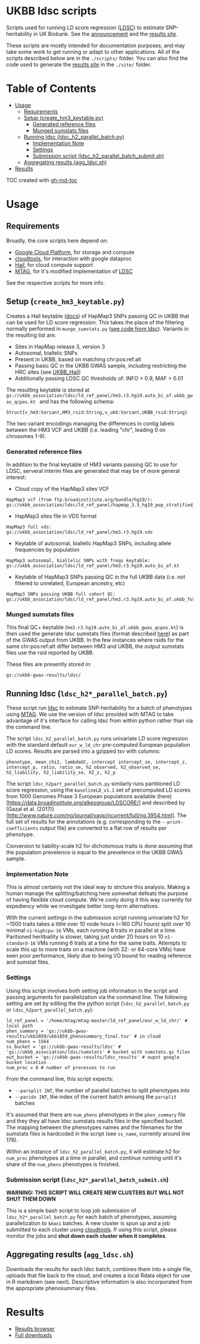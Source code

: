 # UKBB ldsc scripts

Scripts used for running LD score regression ([LDSC](https://github.com/bulik/ldsc)) to estimate SNP-heritability in UK Biobank. See the [announcement](link) and the [results site](https://nealelab.github.io/UKBB_ldsc/).

These scripts are mostly intended for documentation purposes, and may take some work to get running or adapt to other applications. All of the scripts described below are in the `./scripts/` folder. You can also find the code used to generate the [results site](https://nealelab.github.io/UKBB_ldsc/) in the `./site/` folder.

# Table of Contents

* [Usage](#usage)
  * [Requirements](#requirements)
  * [Setup (create\_hm3\_keytable\.py)](#setup-create_hm3_keytablepy)
    * [Generated reference files](#generated-reference-files)
    * [Munged sumstats files](#munged-sumstats-files)
  * [Running ldsc (ldsc\_h2\_parallel\_batch\.py)](#running-ldsc-ldsc_h2_parallel_batchpy)
    * [Implementation Note](#implementation-note)
    * [Settings](#settings)
    * [Submission script (ldsc\_h2\_parallel\_batch\_submit\.sh)](#submission-script-ldsc_h2_parallel_batch_submitsh)
  * [Aggregating results (agg\_ldsc\.sh)](#aggregate-results-agg_ldscsh)
* [Results](#results)

TOC created with [gh-md-toc](https://github.com/ekalinin/github-markdown-toc.go)


# Usage

## Requirements

Broadly, the core scripts here depend on:

* [Google Cloud Platform](https://cloud.google.com/), for storage and compute
* [cloudtools](https://github.com/Nealelab/cloudtools), for interaction with google dataproc
* [Hail](https://hail.is/), for cloud compute support
* [MTAG](https://github.com/omeed-maghzian/mtag), for it's modified implementation of [LDSC](https://github.com/bulik/ldsc)

See the respective scripts for more info.

## Setup (`create_hm3_keytable.py`)

Creates a Hail keytable ([docs](https://hail.is/docs/stable/hail.KeyTable.html)) of HapMap3 SNPs passing QC in UKBB that can be used for LD score regression. This takes the place of the filtering normally performed in `munge_sumstats.py` ([see code from ldsc](https://github.com/bulik/ldsc/blob/master/munge_sumstats.py)). Variants in the resulting list are:

* Sites in HapMap release 3, version 3
* Autosomal, biallelic SNPs
* Present in UKBB, based on matching chr:pos:ref:alt
* Passing basic QC in the UKBB GWAS sample, including restricting the HRC sites (see [UKBB_Hail](https://github.com/Nealelab/UKBB_Hail))
* Additionally passing LDSC QC thresholds of: INFO > 0.9, MAF > 0.01

The resulting keytable is stored at `gs://ukbb_association/ldsc/ld_ref_panel/hm3.r3.hg19.auto_bi_af.ukbb_gwas_qcpos.kt
` and has the following schema:
```
Struct{v_hm3:Variant,HM3_rsid:String,v_ukb:Variant,UKBB_rsid:String}
```
The two variant encodings managing the differences in contig labels between the HM3 VCF and UKBB (i.e. leading "chr", leading 0 on chrosomes 1-9).

### Generated reference files

In addition to the final keytable of HM3 variants passing QC to use for LDSC, serveral interim files are generated that may be of more general interest:


* Cloud copy of the HapMap3 sites VCF
```
HapMap3 vcf (from ftp.broadinstitute.org/bundle/hg19/):
gs://ukbb_association/ldsc/ld_ref_panel/hapmap_3.3_hg19_pop_stratified_af.vcf.gz
```

* HapMap3 sites file in VDS format
```
HapMap3 full vds: 
gs://ukbb_association/ldsc/ld_ref_panel/hm3.r3.hg19.vds
```

* Keytable of autosomal, biallelic HapMap3 SNPs, including allele frequencies by population
```
HapMap3 autosomal, biallelic SNPs with freqs keytable:
gs://ukbb_association/ldsc/ld_ref_panel/hm3.r3.hg19.auto_bi_af.kt
```

* Keytable of HapMap3 SNPs passing QC in the full UKBB data (i.e. not filtered to unrelated, European ancestry, etc)
```
HapMap3 SNPs passing UKBB full cohort QC:
gs://ukbb_association/ldsc/ld_ref_panel/hm3.r3.hg19.auto_bi_af.ukbb_full_qcpos.kt
```


### Munged sumstats files

This final QC+ keytable (`hm3.r3.hg19.auto_bi_af.ukbb_gwas_qcpos.kt`) is then used the generate ldsc sumstats files (format described [here](https://github.com/bulik/ldsc/wiki/Summary-Statistics-File-Format)) as part of the GWAS output from UKBB. In the few instances where rsids for the same chr:pos:ref:alt differ between HM3 and UKBB, the output sumstats files use the rsid reported by UKBB.

These files are presently stored in:
```
gs://ukbb-gwas-results/ldsc/
```


## Running ldsc (`ldsc_h2*_parallel_batch.py`)

These script run [ldsc](https://github.com/bulik/ldsc) to estimate SNP-heritability for a batch of phenotypes using [MTAG](https://github.com/omeed-maghzian/mtag). We use the version of ldsc provided with MTAG to take advantage of it's interface for calling ldsc from within python rather than via the command line. 

The script `ldsc_h2_parallel_batch.py` runs univariate LD score regression with the standard default `eur_w_ld_chr` pre-computed European population LD scores. Results are parsed into a gzipped tsv with columns:

```
phenotype, mean_chi2, lambdaGC, intercept intercept_se, intercept_z, intercept_p, ratio, ratio_se, h2_observed, h2_observed_se, h2_liability, h2_liability_se, h2_z, h2_p
```

The script `ldsc_h2part_parallel_batch.py` similarly runs partitioned LD score regression, using the `baselineLD_v1.1` set of precomputed LD scores from 1000 Genomes Phase 3 European populations available (here)[https://data.broadinstitute.org/alkesgroup/LDSCORE/] and described by (Gazal et al. (2017))[http://www.nature.com/ng/journal/vaop/ncurrent/full/ng.3954.html]. The full set of results for the annotations (e.g. corresponding to the `--print-coefficients` output file) are converted to a flat row of results per phenotype. 

Conversion to liability-scale h2 for dichotomous traits is done assuming that the population prevelence is equal to the prevelence in the UKBB GWAS sample. 


### Implementation Note

This is almost certainly not the ideal way to strcture this analysis. Making a human manage the splitting/batching here somewhat defeats the purpose of having flexible cloud compute. We're conly doing it this way currently for expediency while we investigate better long-term alternatives.

With the current settings in the submission script running univariate h2 for ~1500 traits takes a little over 10 node hours (~160 CPU hours) split over 10 minimal `n1-highcpu-16` VMs, each running 8 traits in parallel at a time. Paritioned heritbaility is slower, taking just under 20 hours on 10 `n1-standard-16` VMs running 6 traits at a time for the same traits. Attempts to scale this up to more traits on a machine (with 32- or 64-core VMs) have seen poor performance, likely due to being I/O bound for reading reference and sumstat files. 


### Settings

Using this script involves both setting job information in the script and passing arguments for parallelization via the command line. The following setting are set by editing the the python script (`ldsc_h2_parallel_batch.py` or `ldsc_h2part_parallel_batch.py`):

```
ld_ref_panel = '/home/mtag/mtag-master/ld_ref_panel/eur_w_ld_chr/' # local path
phen_summary = 'gs://ukbb-gwas-results/ukb1859/ukb1859_phenosummary_final.tsv' # in cloud
num_phens = 1564
ss_bucket = 'gs://ukbb-gwas-results/ldsc' # 'gs://ukbb_association/ldsc/sumstats' # bucket with sumstats.gz files
out_bucket = 'gs://ukbb-gwas-results/ldsc_results' # ouput google bucket location
num_proc = 8 # number of processes to run
```

From the command line, this script expects:
* `--parsplit INT`, the number of parallel batches to split phenotypes into
* `--paridx INT`, the index of the current batch amoung the `parsplit` batches

It's assumed that there are `num_phens` phenotypes in the `phen_summary` file and they they all have ldsc sumstats results files in the specified bucket. The mapping between the phenotypes names and the filenames for the sumstats files is hardcoded in the script (see `ss_name`, currently around line 176).

Within an instance of `ldsc_h2_parallel_batch.py`, it will estimate h2 for `num_proc` phenotypes at a time in parallel, and continue running until it's share of the `num_phens` phenotypes is finished.


### Submission script (`ldsc_h2*_parallel_batch_submit.sh`)

**WARNING: THIS SCRIPT WILL CREATE NEW CLUSTERS BUT WILL NOT SHUT THEM DOWN**

This is a simple bash script to loop job submission of `ldsc_h2*_parallel_batch.py` for each batch of phenotypes, assuming parallelization to `$maxi` batches. A new cluster is spun up and a job submitted to each cluster using [cloudtools](https://github.com/Nealelab/cloudtools). If using this script, please monitor the jobs and **shut down each cluster when it completes**.  


## Aggregating results (`agg_ldsc.sh`)

Downloads the results for each ldsc batch, combines them into a single file, uploads that file back to the cloud, and creates a local Rdata object for use in R markdown (see next). Descriptive information is also incorporated from the appropriate phenosummary files.  


# Results

* [Results browser](https://nealelab.github.io/UKBB_ldsc/index.html)
* [Full downloads](https://www.dropbox.com/sh/g28ee03vy4hvqw5/AADAkDbSFHsYE8bme1Jjeekca/ldsc_results?dl=0)

